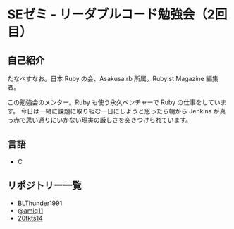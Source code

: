 # SEゼミ - リーダブルコード勉強会（2回目）

## 自己紹介

たなべすなお。日本 Ruby の会、Asakusa.rb 所属。Rubyist Magazine 編集者。

この勉強会のメンター。Ruby も使う永久ベンチャーで Ruby の仕事をしています。
今日は一緒に課題に取り組む一日にしようと思ったら朝から Jenkins が真っ赤で思い通りにいかない現実の厳しさを突きつけられています。

## 言語

  * C

## リポジトリー一覧

  * [BLThunder1991](https://github.com/BLThunder1991/BLThunder1991-sezemi-2014-readable-code-2)
  * [@amiq11](https://github.com/amiq11/amiq11-sezemi-2014-readable-code-2)
  * [20tkts14](https://github.com/20tkts14/20tkts14-sezemi-2014-readable-code-2)
